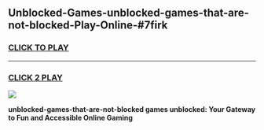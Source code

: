 
## Unblocked-Games-unblocked-games-that-are-not-blocked-Play-Online-#7firk
<h3>
<a href="https://premium.freeplayer.one?title=unblocked-games-that-are-not-blocked&ref=27F">CLICK TO PLAY</a></h3>
<hr>

<h3>
<a href="https://premium.freeplayer.one?title=unblocked-games-that-are-not-blocked&ref=27F">CLICK 2 PLAY</a>
  
</h3>

<a href="https://premium.freeplayer.one?title=unblocked-games-that-are-not-blocked&ref=27F"><img src="https://clearcache.store/games.png"></a>


**unblocked-games-that-are-not-blocked games unblocked: Your Gateway to Fun and Accessible Online Gaming**

